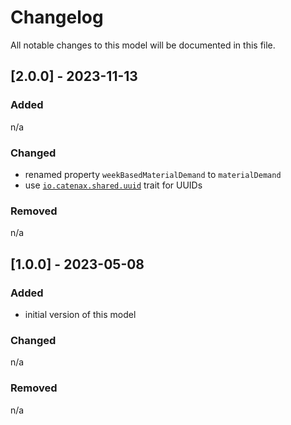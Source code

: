 # Changelog
All notable changes to this model will be documented in this file.

## [2.0.0] - 2023-11-13
### Added
n/a

### Changed
- renamed property `weekBasedMaterialDemand` to `materialDemand`
- use [`io.catenax.shared.uuid`](https://github.com/eclipse-tractusx/sldt-semantic-models/blob/main/io.catenax.shared.uuid/1.0.0/Uuid.ttl) trait for UUIDs

### Removed
n/a

## [1.0.0] - 2023-05-08
### Added
- initial version of this model

### Changed
n/a

### Removed
n/a